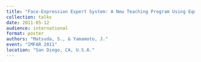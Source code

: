 ```yaml
---
title: "Face-Expression Expert System: A New Teaching Program Using Equivalent Relations for Children with Autism Spectrum Disorder"
collection: talks
date: 2011-05-12
audience: international
format: poster
authors: "Matsuda, S., & Yamamoto, J."
event: "IMFAR 2011"
location: "San Diego, CA, U.S.A."
---
```

